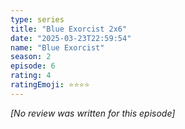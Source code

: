 ```yaml
---
type: series
title: "Blue Exorcist 2x6"
date: "2025-03-23T22:59:54"
name: "Blue Exorcist"
season: 2
episode: 6
rating: 4
ratingEmoji: ⭐️⭐️⭐️⭐️
---
```


*[No review was written for this episode]*

